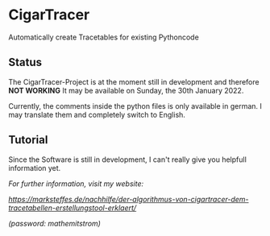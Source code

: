 # CigarTracer
Automatically create Tracetables for existing Pythoncode

## Status
The CigarTracer-Project is at the moment still in development and therefore **NOT WORKING**
It may be available on Sunday, the 30th January 2022.

Currently, the comments inside the python files is only available in german. I may translate
them and completely switch to English.

## Tutorial
Since the Software is still in development, I can't really give
you helpfull information yet.

*For further information, visit my website:*

*https://marksteffes.de/nachhilfe/der-algorithmus-von-cigartracer-dem-tracetabellen-erstellungstool-erklaert/*

*(password: mathemitstrom)*
